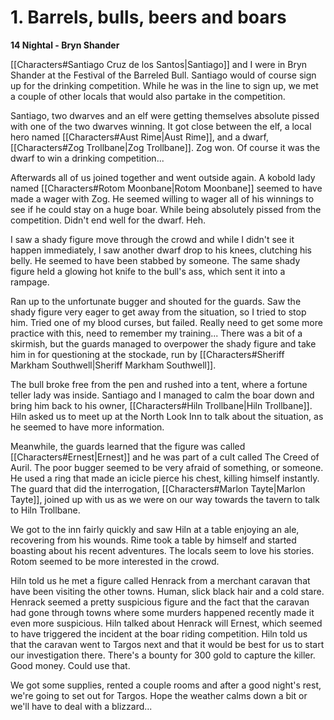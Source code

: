 # 1. Barrels, bulls, beers and boars

**14 Nightal - Bryn Shander**

[[Characters#Santiago Cruz de los Santos|Santiago]] and I were in Bryn Shander at the Festival of the Barreled Bull. Santiago would of course sign up for the drinking competition. While he was in the line to sign up, we met a couple of other locals that would also partake in the competition.

Santiago, two dwarves and an elf were getting themselves absolute pissed with one of the two dwarves winning. It got close between the elf, a local hero named [[Characters#Aust Rime|Aust Rime]], and a dwarf, [[Characters#Zog Trollbane|Zog Trollbane]]. Zog won. Of course it was the dwarf to win a drinking competition...

Afterwards all of us joined together and went outside again. A kobold lady named [[Characters#Rotom Moonbane|Rotom Moonbane]] seemed to have made a wager with Zog. He seemed willing to wager all of his winnings to see if he could stay on a huge boar. While being absolutely pissed from the competition. Didn't end well for the dwarf. Heh.

I saw a shady figure move through the crowd and while I didn't see it happen immediately, I saw another dwarf drop to his knees, clutching his belly. He seemed to have been stabbed by someone. The same shady figure held a glowing hot knife to the bull's ass, which sent it into a rampage.

Ran up to the unfortunate bugger and shouted for the guards. Saw the shady figure very eager to get away from the situation, so I tried to stop him. Tried one of my blood curses, but failed. Really need to get some more practice with this, need to remember my training... There was a bit of a skirmish, but the guards managed to overpower the shady figure and take him in for questioning at the stockade, run by [[Characters#Sheriff Markham Southwell|Sheriff Markham Southwell]].

The bull broke free from the pen and rushed into a tent, where a fortune teller lady was inside. Santiago and I managed to calm the boar down and bring him back to his owner, [[Characters#Hiln Trollbane|Hiln Trollbane]]. Hiln asked us to meet up at the North Look Inn to talk about the situation, as he seemed to have more information.

Meanwhile, the guards learned that the figure was called [[Characters#Ernest|Ernest]] and he was part of a cult called The Creed of Auril. The poor bugger seemed to be very afraid of something, or someone. He used a ring that made an icicle pierce his chest, killing himself instantly. The guard that did the interrogation, [[Characters#Marlon Tayte|Marlon Tayte]], joined up with us as we were on our way towards the tavern to talk to Hiln Trollbane.

We got to the inn fairly quickly and saw Hiln at a table enjoying an ale, recovering from his wounds. Rime took a table by himself and started boasting about his recent adventures. The locals seem to love his stories. Rotom seemed to be more interested in the crowd. 

Hiln told us he met a figure called Henrack from a merchant caravan that have been visiting the other towns. Human, slick black hair and a cold stare. Henrack seemed a pretty suspicious figure and the fact that the caravan had gone through towns where some murders happened recently made it even more suspicious. Hiln talked about Henrack will Ernest, which seemed to have triggered the incident at the boar riding competition. Hiln told us that the caravan went to Targos next and that it would be best for us to start our investigation there. There's a bounty for 300 gold to capture the killer. Good money. Could use that.

We got some supplies, rented a couple rooms and after a good night's rest, we're going to set out for Targos. Hope the weather calms down a bit or we'll have to deal with a blizzard...